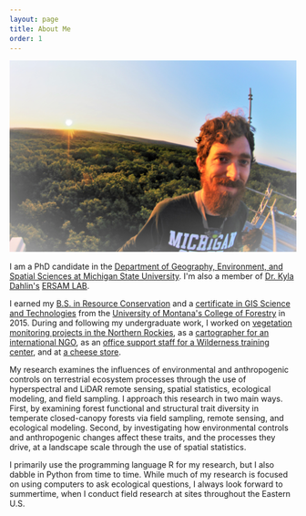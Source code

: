```yaml
---
layout: page
title: About Me
order: 1
---
```


![Aaron Kamoske](images/Aaron_HARVflux_20170820.jpg)

I am a PhD candidate in the [Department of Geography, Environment, and Spatial Sciences at Michigan State University](http://geo.msu.edu/). I'm also a member of [Dr. Kyla Dahlin's](http://geo.msu.edu/people/dahlin-kyla/) [ERSAM LAB](https://www.ersamlab.com/).

I earned my [B.S. in Resource Conservation](https://www.cfc.umt.edu/undergrad/rc/default.php) and a [certificate in GIS Science and Technologies](https://www.cfc.umt.edu/giscertificate/) from the [University of Montana's College of Forestry](https://www.cfc.umt.edu/default.php) in 2015. During and following my undergraduate work, I worked on [vegetation monitoring projects in the Northern Rockies](https://www.blm.gov/montana-dakotas), as a [cartographer for an international NGO](https://www.panthera.org/), as an [office support staff for a Wilderness training center](https://carhart.wilderness.net/), and at [a cheese store](https://www.goodfoodstore.com/Departments/Cheese/).

My research examines the influences of environmental and anthropogenic controls on terrestrial ecosystem processes through the use of hyperspectral and LiDAR remote sensing, spatial statistics, ecological modeling, and field sampling. I approach this research in two main ways. First, by examining forest functional and structural trait diversity in temperate closed-canopy forests via field sampling, remote sensing, and ecological modeling. Second, by investigating how environmental controls and anthropogenic changes affect these traits, and the processes they drive, at a landscape scale through the use of spatial statistics.

I primarily use the programming language R for my research, but I also dabble in Python from time to time. While much of my research is focused on using computers to ask ecological questions, I always look forward to summertime, when I conduct field research at sites throughout the Eastern U.S. 